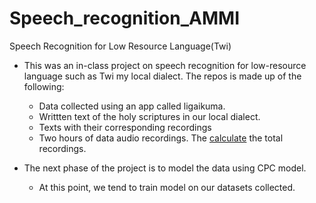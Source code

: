 # Speech_recognition_AMMI
Speech  Recognition for Low Resource Language(Twi)

- This was an in-class project on speech recognition for low-resource language such as Twi my local dialect. The repos is made up of the following:
    - Data collected using an app called ligaikuma. 
    - Writtten text of the holy scriptures in our local dialect. 
    - Texts with their corresponding recordings 
    - Two hours of data audio recordings. The [calculate](load_wav.py) the total recordings. 

- The next phase of the project is to model the data using CPC model. 
    - At this point, we tend to train model on our datasets collected. 
